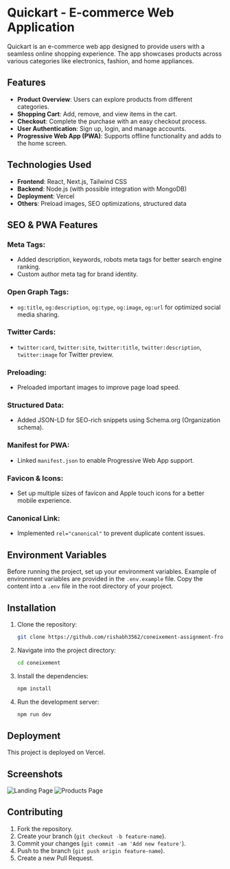 # Quickart - E-commerce Web Application

Quickart is an e-commerce web app designed to provide users with a seamless online shopping experience. The app showcases products across various categories like electronics, fashion, and home appliances.

## Features
- **Product Overview**: Users can explore products from different categories.
- **Shopping Cart**: Add, remove, and view items in the cart.
- **Checkout**: Complete the purchase with an easy checkout process.
- **User Authentication**: Sign up, login, and manage accounts.
- **Progressive Web App (PWA)**: Supports offline functionality and adds to the home screen.

## Technologies Used
- **Frontend**: React, Next.js, Tailwind CSS
- **Backend**: Node.js (with possible integration with MongoDB)
- **Deployment**: Vercel
- **Others**: Preload images, SEO optimizations, structured data

## SEO & PWA Features
### Meta Tags:
- Added description, keywords, robots meta tags for better search engine ranking.
- Custom author meta tag for brand identity.

### Open Graph Tags:
- `og:title`, `og:description`, `og:type`, `og:image`, `og:url` for optimized social media sharing.

### Twitter Cards:
- `twitter:card`, `twitter:site`, `twitter:title`, `twitter:description`, `twitter:image` for Twitter preview.

### Preloading:
- Preloaded important images to improve page load speed.

### Structured Data:
- Added JSON-LD for SEO-rich snippets using Schema.org (Organization schema).

### Manifest for PWA:
- Linked `manifest.json` to enable Progressive Web App support.

### Favicon & Icons:
- Set up multiple sizes of favicon and Apple touch icons for a better mobile experience.

### Canonical Link:
- Implemented `rel="canonical"` to prevent duplicate content issues.

## Environment Variables
Before running the project, set up your environment variables. Example of environment variables are provided in the `.env.example` file. Copy the content into a `.env` file in the root directory of your project.


## Installation
1. Clone the repository:
    ```bash
    git clone https://github.com/rishabh3562/coneixement-assignment-frontend.git
    ```

2. Navigate into the project directory:
    ```bash
    cd coneixement
    ```

3. Install the dependencies:
    ```bash
    npm install
    ```

4. Run the development server:
    ```bash
    npm run dev
    ```

## Deployment
This project is deployed on Vercel.

## Screenshots
![Landing Page](https://github.com/user-attachments/assets/f4a0791d-0544-4864-ae6a-65e7977b6dc1)
![Products Page](https://github.com/user-attachments/assets/2c589496-983e-4068-a165-0b5fd654f617)

## Contributing
1. Fork the repository.
2. Create your branch (`git checkout -b feature-name`).
3. Commit your changes (`git commit -am 'Add new feature'`).
4. Push to the branch (`git push origin feature-name`).
5. Create a new Pull Request.
